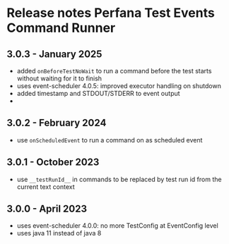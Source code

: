 # Release notes Perfana Test Events Command Runner

## 3.0.3 - January 2025

* added `onBeforeTestNoWait` to run a command before the test starts without waiting for it to finish
* uses event-scheduler 4.0.5: improved executor handling on shutdown
* added timestamp and STDOUT/STDERR to event output
* 
## 3.0.2 - February 2024

* use `onScheduledEvent` to run a command on as scheduled event

## 3.0.1 - October 2023

* use `__testRunId__` in commands to be replaced by test run id from the current text context

## 3.0.0 - April 2023

* uses event-scheduler 4.0.0: no more TestConfig at EventConfig level
* uses java 11 instead of java 8

